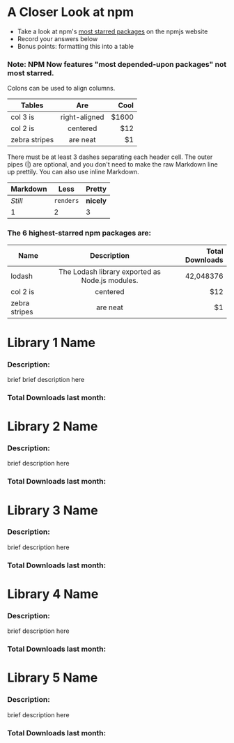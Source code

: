 # A Closer Look at npm
- Take a look at npm's [most starred packages](https://www.npmjs.com/browse/star) on the npmjs website
- Record your answers below
- Bonus points: formatting this into a table

### Note: NPM Now features "most depended-upon packages" not most starred.

Colons can be used to align columns.

| Tables        | Are           | Cool  |
| ------------- |:-------------:| -----:|
| col 3 is      | right-aligned | $1600 |
| col 2 is      | centered      |   $12 |
| zebra stripes | are neat      |    $1 |

There must be at least 3 dashes separating each header cell.
The outer pipes (|) are optional, and you don't need to make the 
raw Markdown line up prettily. You can also use inline Markdown.

Markdown | Less | Pretty
--- | --- | ---
*Still* | `renders` | **nicely**
1 | 2 | 3

### The 6 highest-starred npm packages are:

| Name        | Description           | Total Downloads  |
| ------------- |:-------------:| -----:|
| lodash      | The Lodash library exported as Node.js modules. | 42,048376 |
| col 2 is      | centered      |   $12 |
| zebra stripes | are neat      |    $1 |

# Library 1 Name

### Description:
brief brief description here

### Total Downloads last month:

# Library 2 Name

### Description:
brief description here

### Total Downloads last month:

# Library 3 Name

### Description:
brief description here

### Total Downloads last month:

# Library 4 Name

### Description:
brief description here

### Total Downloads last month:

# Library 5 Name

### Description:
brief description here

### Total Downloads last month:
